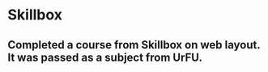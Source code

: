 # Skillbox

## Completed a course from Skillbox on web layout. It was passed as a subject from UrFU.
